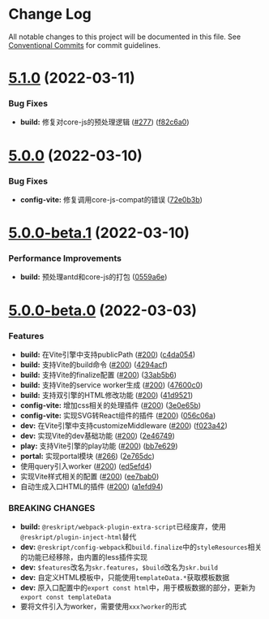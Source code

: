 # Change Log

All notable changes to this project will be documented in this file.
See [Conventional Commits](https://conventionalcommits.org) for commit guidelines.

# [5.1.0](https://github.com/ecomfe/reskript/compare/v5.0.0...v5.1.0) (2022-03-11)


### Bug Fixes

* **build:** 修复对core-js的预处理逻辑 ([#277](https://github.com/ecomfe/reskript/issues/277)) ([f82c6a0](https://github.com/ecomfe/reskript/commit/f82c6a0b5a15516be149104c62177b1fd22e169c))





# [5.0.0](https://github.com/ecomfe/reskript/compare/v5.0.0-beta.1...v5.0.0) (2022-03-10)


### Bug Fixes

* **config-vite:** 修复调用core-js-compat的错误 ([72e0b3b](https://github.com/ecomfe/reskript/commit/72e0b3bb4e0dc2ece71e65d1213184a6aff286d5))





# [5.0.0-beta.1](https://github.com/ecomfe/reskript/compare/v5.0.0-beta.0...v5.0.0-beta.1) (2022-03-10)


### Performance Improvements

* **build:** 预处理antd和core-js的打包 ([0559a6e](https://github.com/ecomfe/reskript/commit/0559a6e42b3c50fc3445cb91224a531c25d9c31d))





# [5.0.0-beta.0](https://github.com/ecomfe/reskript/compare/v4.3.0...v5.0.0-beta.0) (2022-03-03)


### Features

* **build:** 在Vite引擎中支持publicPath ([#200](https://github.com/ecomfe/reskript/issues/200)) ([c4da054](https://github.com/ecomfe/reskript/commit/c4da054ed4e2a3c704c2d54dc3777801b343167e))
* **build:** 支持Vite的build命令 ([#200](https://github.com/ecomfe/reskript/issues/200)) ([4294acf](https://github.com/ecomfe/reskript/commit/4294acf3da0346760313d1a89db3ca4fb93c45c8))
* **build:** 支持Vite的finalize配置 ([#200](https://github.com/ecomfe/reskript/issues/200)) ([33ab5b6](https://github.com/ecomfe/reskript/commit/33ab5b65fa91b4843e1c5a5b488054796ed8d830))
* **build:** 支持Vite的service worker生成 ([#200](https://github.com/ecomfe/reskript/issues/200)) ([47600c0](https://github.com/ecomfe/reskript/commit/47600c0cb20276bf72e4d81be7071929816c6d1f))
* **build:** 支持双引擎的HTML修改功能 ([#200](https://github.com/ecomfe/reskript/issues/200)) ([41d9521](https://github.com/ecomfe/reskript/commit/41d9521225ff4b5bcb43614d82f9eec87bcd638d))
* **config-vite:** 增加css相关的处理插件 ([#200](https://github.com/ecomfe/reskript/issues/200)) ([3e0e65b](https://github.com/ecomfe/reskript/commit/3e0e65b75c72d3fa308563595254248f5848e392))
* **config-vite:** 实现SVG转React组件的插件 ([#200](https://github.com/ecomfe/reskript/issues/200)) ([056c06a](https://github.com/ecomfe/reskript/commit/056c06aaf799ad76ca2271c990411d18786ad3b4))
* **dev:** 在Vite引擎中支持customizeMiddleware ([#200](https://github.com/ecomfe/reskript/issues/200)) ([f023a42](https://github.com/ecomfe/reskript/commit/f023a42b47bc41bcd6e0af7c3b3c2df2dcec5e2f))
* **dev:** 实现Vite的dev基础功能 ([#200](https://github.com/ecomfe/reskript/issues/200)) ([2e46749](https://github.com/ecomfe/reskript/commit/2e46749180f47810abf9171d74d0b85820d98d55))
* **play:** 支持Vite引擎的play功能 ([#200](https://github.com/ecomfe/reskript/issues/200)) ([bb7e629](https://github.com/ecomfe/reskript/commit/bb7e62936582c62098e3bea31ee93f286eaa81a6))
* **portal:** 实现portal模块 ([#266](https://github.com/ecomfe/reskript/issues/266)) ([2e765dc](https://github.com/ecomfe/reskript/commit/2e765dc84f7d9224b317c73bb5ceb9576a28b779))
* 使用query引入worker ([#200](https://github.com/ecomfe/reskript/issues/200)) ([ed5efd4](https://github.com/ecomfe/reskript/commit/ed5efd46a67672b14919b84fa4ea9805afd326c2))
* 实现Vite样式相关的配置 ([#200](https://github.com/ecomfe/reskript/issues/200)) ([ee7bab0](https://github.com/ecomfe/reskript/commit/ee7bab0c127d153ebc158e41f6be6921e108c619))
* 自动生成入口HTML的插件 ([#200](https://github.com/ecomfe/reskript/issues/200)) ([a1efd94](https://github.com/ecomfe/reskript/commit/a1efd94d80eda7e5758e7fb1f28c26dc104271d4))


### BREAKING CHANGES

* **build:** `@reskript/webpack-plugin-extra-script`已经废弃，使用`@reskript/plugin-inject-html`替代
* **dev:** `@reskript/config-webpack`和`build.finalize`中的`styleResources`相关的功能已经移除，由内置的less插件实现
* **dev:** `$features`改名为`skr.features`，`$build`改名为`skr.build`
* **dev:** 自定义HTML模板中，只能使用`templateData.*`获取模板数据
* **dev:** 原入口配置中的`export const html`中，用于模板数据的部分，更新为`export const templateData`
* 要将文件引入为worker，需要使用`xxx?worker`的形式
